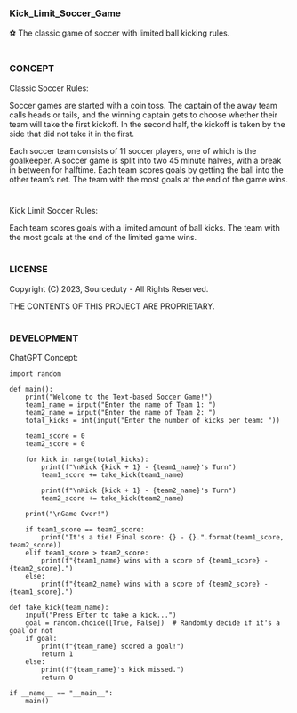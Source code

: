 ### Kick_Limit_Soccer_Game

⚽ The classic game of soccer with limited ball kicking rules.
#
### CONCEPT

Classic Soccer Rules:

Soccer games are started with a coin toss. The captain of the away team calls heads or tails, and the winning captain gets to choose whether their team will take the first kickoff. In the second half, the kickoff is taken by the side that did not take it in the first.

Each soccer team consists of 11 soccer players, one of which is the goalkeeper. A soccer game is split into two 45 minute halves, with a break in between for halftime. Each team scores goals by getting the ball into the other team’s net. The team with the most goals at the end of the game wins.

#

Kick Limit Soccer Rules:

Each team scores goals with a limited amount of ball kicks. The team with the most goals at the end of the limited game wins.
#
### LICENSE

Copyright (C) 2023,  Sourceduty - All Rights Reserved.

THE CONTENTS OF THIS PROJECT ARE PROPRIETARY.
#
### DEVELOPMENT

ChatGPT Concept:

```
import random

def main():
    print("Welcome to the Text-based Soccer Game!")
    team1_name = input("Enter the name of Team 1: ")
    team2_name = input("Enter the name of Team 2: ")
    total_kicks = int(input("Enter the number of kicks per team: "))

    team1_score = 0
    team2_score = 0

    for kick in range(total_kicks):
        print(f"\nKick {kick + 1} - {team1_name}'s Turn")
        team1_score += take_kick(team1_name)

        print(f"\nKick {kick + 1} - {team2_name}'s Turn")
        team2_score += take_kick(team2_name)

    print("\nGame Over!")

    if team1_score == team2_score:
        print("It's a tie! Final score: {} - {}.".format(team1_score, team2_score))
    elif team1_score > team2_score:
        print(f"{team1_name} wins with a score of {team1_score} - {team2_score}.")
    else:
        print(f"{team2_name} wins with a score of {team2_score} - {team1_score}.")

def take_kick(team_name):
    input("Press Enter to take a kick...")
    goal = random.choice([True, False])  # Randomly decide if it's a goal or not
    if goal:
        print(f"{team_name} scored a goal!")
        return 1
    else:
        print(f"{team_name}'s kick missed.")
        return 0

if __name__ == "__main__":
    main()

```
#
